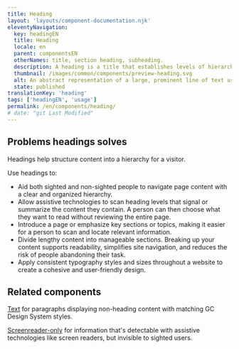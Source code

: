 ```yaml
---
title: Heading
layout: 'layouts/component-documentation.njk'
eleventyNavigation:
  key: headingEN
  title: Heading
  locale: en
  parent: componentsEN
  otherNames: title, section heading, subheading.
  description: A heading is a title that establishes levels of hierarchy to organize page content into a structure.
  thumbnail: /images/common/components/preview-heading.svg
  alt: An abstract representation of a large, prominent line of text using 1 larger, darker rectangular row above a short red line. Beneath these are 3 smaller grey rectangular rows stacked one on top of another, representing text.
  state: published
translationKey: 'heading'
tags: ['headingEN', 'usage']
permalink: /en/components/heading/
# date: "git Last Modified"
---
```


## Problems headings solves

Headings help structure content into a hierarchy for a visitor.

Use headings to:

- Aid both sighted and non-sighted people to navigate page content with a clear and organized hierarchy.
- Allow assistive technologies to scan heading levels that signal or summarize the content they contain. A person can then choose what they want to read without reviewing the entire page.
- Introduce a page or emphasize key sections or topics, making it easier for a person to scan and locate relevant information.
- Divide lengthy content into manageable sections. Breaking up your content supports readability, simplifies site navigation, and reduces the risk of people abandoning their task.
- Apply consistent typography styles and sizes throughout a website to create a cohesive and user-friendly design.

<article class="bg-full-width bg-primary text-light pt-600 pb-300 my-600">
  <h2 class="mt-0 mb-300">Related components</h2>

<a href="{{ links.text }}" class="link-light">Text</a> for paragraphs displaying non-heading content with matching GC Design System styles.

<a href="{{ links.screenreaderOnly }}" class="link-light">Screenreader-only</a> for information that's detectable with assistive technologies like screen readers, but invisible to sighted users.

</article>
